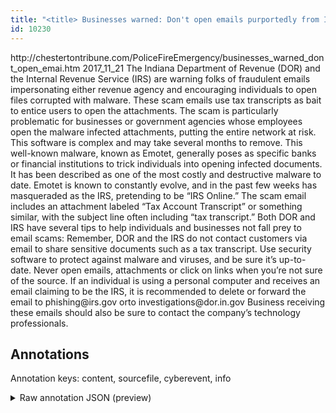 ```yaml
---
title: "<title> Businesses warned: Don't open emails purportedly from IRS or Indiana Revenue </title>"
id: 10230
---
```


<title> Businesses warned: Don't open emails purportedly from IRS or Indiana Revenue </title>
<source> http://chestertontribune.com/PoliceFireEmergency/businesses_warned_dont_open_emai.htm </source>
<date> 2017_11_21 </date>
<text>
The Indiana Department of Revenue (DOR) and the Internal Revenue Service (IRS) are warning folks of fraudulent emails impersonating either revenue agency and encouraging individuals to open files corrupted with malware.
These scam emails use tax transcripts as bait to entice users to open the attachments.
The scam is particularly problematic for businesses or government agencies whose employees open the malware infected attachments, putting the entire network at risk. This software is complex and may take several months to remove.
This well-known malware, known as Emotet, generally poses as specific banks or financial institutions to trick individuals into opening infected documents. It has been described as one of the most costly and destructive malware to date. Emotet is known to constantly evolve, and in the past few weeks has masqueraded as the IRS, pretending to be “IRS Online.” The scam email includes an attachment labeled “Tax Account Transcript” or something similar, with the subject line often including “tax transcript.”
Both DOR and IRS have several tips to help individuals and businesses not fall prey to email scams:
 Remember, DOR and the IRS do not contact customers via email to share sensitive documents such as a tax transcript.
 Use security software to protect against malware and viruses, and be sure it’s up-to-date.
 Never open emails, attachments or click on links when you’re not sure of the source.
 If an individual is using a personal computer and receives an email claiming to be the IRS, it is recommended to delete or forward the email to phishing@irs.gov orto investigations@dor.in.gov
 Business receiving these emails should also be sure to contact the company’s technology professionals.
</text>



## Annotations

Annotation keys: content, sourcefile, cyberevent, info

<details>
<summary>Raw annotation JSON (preview)</summary>

```json
{
  "content": "The Indiana Department of Revenue (DOR) and the Internal Revenue Service (IRS) are warning folks of fraudulent emails impersonating either revenue agency and encouraging individuals to open files corrupted with malware. These scam emails use tax transcripts as bait to entice users to open the attachments. The scam is particularly problematic for businesses or government agencies whose employees open the malware infected attachments, putting the entire network at risk. This software is complex and may take several months to remove. This well-known malware, known as Emotet, generally poses as specific banks or financial institutions to trick individuals into opening infected documents. It has been described as one of the most costly and destructive malware to date. Emotet is known to constantly evolve, and in the past few weeks has masqueraded as the IRS, pretending to be \u201cIRS Online.\u201d The scam email includes an attachment labeled \u201cTax Account Transcript\u201d or something similar, with the subject line often including \u201ctax transcript.\u201d Both DOR and IRS have several tips to help individuals and businesses not fall prey to email scams:  Remember, DOR and the IRS do not contact customers via email to share sensitive documents such as a tax transcript.  Use security software to protect against malware and viruses, and be sure it\u2019s up-to-date.  Never open emails, attachments or click on links when you\u2019re not sure of the source.  If an individual is using a personal computer and receives an email claiming to be the IRS, it is recommended to delete or forward the email to phishing@irs.gov orto investigations@dor.in.gov  Business receiving these emails should also be sure to contact the company\u2019s technology professionals.",
  "sourcefile": "10230.txt",
  "cyberevent": {
    "hopper": [
      {
        "index": 0,
        "relation": "Same",
        "events": [
          {
            "index": "E4",
            "type": "Attack",
            "realis": "Generic",
            "nugget": {
              "startOffset": 589,
              "index": "T12",
              "endOffset": 597,
              "text": "poses as"
            },
            "argument": [
              {
                "index": "T13",
                "external_reference": {
                  "wikidataid": "Q30688185"
                },
                "endOffset": 577,
                "role": {
                  "type": "Tool"
                },
                "text": "Emotet",
                "startOffset": 571,
                "type": "Malware"
              },
              {
                "index": "T14",
                "text": "specific banks",
                "endOffset": 612,
                "role": {
                  "type": "Trusted-Entity"
                },
                "startOffset": 598,
                "type": "Organization"
              },
              {
                "index": "T15",
                "text": "financial institutions",
                "endOffset": 638,
                "role": {
                  "type": "Trusted-Entity"
                },
                "startOffset": 616,
                "type": "Organization"
              },
              {
                "index": "T7",
                "text": "malware",
                "endOffset": 560,
                "role": {
                  "type": "Tool"
                },
                "startOffset": 553,
                "type": "Malware"
              }
            ],
            "subtype": "Phishing"
          },
          {
            "index": "E5",
            "type": "Attack",
            "realis": "Generic",
            "nugget": {
              "startOffset": 642,
              "index": "T16",
              "endOffset": 647,
              "text": "trick"
            },
            "argument": [
              {
                "index": "T18",
                "text": "opening infected documents",
                "endOffset"
```
</details>
